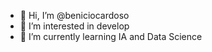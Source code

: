 - 👋 Hi, I’m @beniciocardoso
- 👀 I’m interested in develop
- 🌱 I’m currently learning IA and Data Science


<!---
beniciocardoso/beniciocardoso is a ✨ special ✨ repository because its `README.md` (this file) appears on your GitHub profile.
You can click the Preview link to take a look at your changes.
--->

